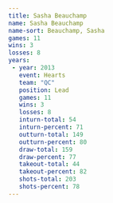 ```yaml
---
title: Sasha Beauchamp
name: Sasha Beauchamp
name-sort: Beauchamp, Sasha
games: 11
wins: 3
losses: 8
years:
 - year: 2013
   event: Hearts
   team: "QC"
   position: Lead
   games: 11
   wins: 3
   losses: 8
   inturn-total: 54
   inturn-percent: 71
   outturn-total: 149
   outturn-percent: 80
   draw-total: 159
   draw-percent: 77
   takeout-total: 44
   takeout-percent: 82
   shots-total: 203
   shots-percent: 78
---
```


